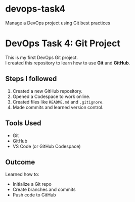 # devops-task4
 Manage a DevOps project using Git best practices
# DevOps Task 4: Git Project

This is my first DevOps Git project.  
I created this repository to learn how to use **Git** and **GitHub**.

## Steps I followed
1. Created a new GitHub repository.
2. Opened a Codespace to work online.
3. Created files like `README.md` and `.gitignore`.
4. Made commits and learned version control.

## Tools Used
- Git
- GitHub
- VS Code (or GitHub Codespace)

## Outcome
Learned how to:
- Initialize a Git repo
- Create branches and commits
- Push code to GitHub
